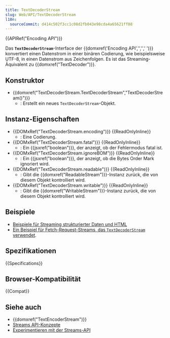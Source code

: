 ```yaml
---
title: TextDecoderStream
slug: Web/API/TextDecoderStream
l10n:
  sourceCommit: d414c502f3cc1c08d2fb043e98cda4a65621ff08
---
```


{{APIRef("Encoding API")}}

Das **`TextDecoderStream`**-Interface der {{domxref('Encoding API','','',' ')}} konvertiert einen Datenstrom in einer binären Codierung, wie beispielsweise UTF-8, in einen Datenstrom aus Zeichenfolgen.
Es ist das Streaming-Äquivalent zu {{domxref("TextDecoder")}}.

## Konstruktor

- {{domxref("TextDecoderStream.TextDecoderStream","TextDecoderStream()")}}
  - : Erstellt ein neues `TextDecoderStream`-Objekt.

## Instanz-Eigenschaften

- {{DOMxRef("TextDecoderStream.encoding")}} {{ReadOnlyInline}}
  - : Eine Codierung.
- {{DOMxRef("TextDecoderStream.fatal")}} {{ReadOnlyInline}}
  - : Ein {{jsxref("boolean")}}, der anzeigt, ob der Fehlermodus fatal ist.
- {{DOMxRef("TextDecoderStream.ignoreBOM")}} {{ReadOnlyInline}}
  - : Ein {{jsxref("boolean")}}, der anzeigt, ob die Bytes Order Mark ignoriert wird.
- {{DOMxRef("TextDecoderStream.readable")}} {{ReadOnlyInline}}
  - : Gibt die {{domxref("ReadableStream")}}-Instanz zurück, die von diesem Objekt kontrolliert wird.
- {{DOMxRef("TextDecoderStream.writable")}} {{ReadOnlyInline}}
  - : Gibt die {{domxref("WritableStream")}}-Instanz zurück, die von diesem Objekt kontrolliert wird.

## Beispiele

- [Beispiele für Streaming strukturierter Daten und HTML](https://streams.spec.whatwg.org/demos/)
- [Ein Beispiel für Fetch-Request-Streams, das `TextDecoderStream` verwendet](https://glitch.com/~fetch-request-stream).

## Spezifikationen

{{Specifications}}

## Browser-Kompatibilität

{{Compat}}

## Siehe auch

- {{domxref("TextEncoderStream")}}
- [Streams API-Konzepte](/de/docs/Web/API/Streams_API/Concepts)
- [Experimentieren mit der Streams-API](https://deanhume.com/experimenting-with-the-streams-api/)

